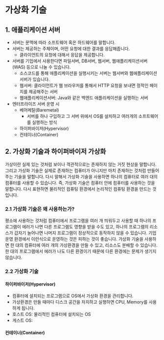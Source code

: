 # 가상화 기술
## 1. 애플리케이션 서버
- 서버는 문맥에 따라 소프트웨어 혹은 하드웨어를 말합니다.
- 서버는 제공하는 주체이며, 어떤 요청에 대한 결과를 응답해줍니다.
	- 클라이언트의 요청에 대해서 응답을 제공합니다.
- 서버를 기업에서 사용한다면 파일서버, DB서버, 웹서버, 웹애플리케이션서버(WAS) 등으로 나눌 수 있습니다.
	- 소스코드를 통해 애플리케이션을 실행시키는 서버는 웹서버와 웹애플리케이션서버가 있습니다.
	- 웹서버: 클라이언트가 웹 브라우저를 통해서 HTTP 요청을 보내면 정적인 페이지를 제공해주는 서버
	- 웹애플리케이션서버: Java와 같은 백엔드 애플리케이션을 실행하는 서버
- 엔터프라이즈 서버 운영 시
	- 베어메탈(Baremetal)
		- 서버를 하나 구입하고 그 서버 위에서 OS를 설치하고 여러개의 소프트웨어를 실행하는 방식
	- 하이퍼바이저(Hypervisor)
	- 컨테이너(Container)

## 2. 가상화 기술과 하이퍼바이저 가상화
가상이란 실제 있는 것처럼 보이나 객관적으로는 존재하지 않는 거짓 현상을 말합니다. 그리고 가상화 기술은 실제로 존재하는 컴퓨터가 아니지만 마치 존재하는 것처럼 만들어주는 기술을 말합니다. 다시 말해서 가상화 기술을 사용하면 하나의 컴퓨터로 여러 대의 컴퓨터를 사용할 수 있습니다. 즉, 가상화 기술은 컴퓨터 안에 컴퓨터를 사용하는 것을 말합니다. 다시 표현하면 물리적인 컴퓨팅 환경에서 논리적인 컴퓨팅 환경을 만드는 것입니다.

### 2.1 가상화 기술은 왜 사용하는가?
평소에 사용하는 것처럼 컴퓨터에서 프로그램을 여러 개 띄워두고 사용할 때 하나의 프로그램이 에러가 나면 다른 프로그램도 영향을 받을 수도 있고, 하나의 프로그램의 리소스가 갑자기 늘어나면 나머지 프로그램이 정상적으로 동작하지 않을 수 있습니다. 기업 운영 환경에서 이런식으로 운영하는 것은 피하는 것이 좋습니다.
가상화 기술을 사용하면 한 대의 컴퓨터에 여러 개의 가상환경을 만들 수 있고, 리소스도 분배할 수 있습니다. 한 대의 프로그램에서 에러가 나도 다른 환경이기 때문에 다른 환경에는 문제가 생기지 않습니다.

### 2.2 가상화 기술
#### 하이퍼바이저(Hypervisor)
- 컴퓨터에 설치되는 프로그램으로 OS에서 가상화 환경을 관리합니다.
- 가상환경은 만들 때마다 디스크 공간을 차지하고 실행하면 CPU, Memory를 사용하게 됩니다.
- 호스트 OS: 물리적인 컴퓨터에 설치되는 OS
- 게스트 OS: 

#### 컨테이너(Container)

